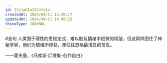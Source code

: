 ```yaml
---
id: 22e1a61a2324fe1a
createdAt: 2024/04/11 15:20:17
updatedAt: 2024/04/11 18:49:22
thinoType: JOURNAL
---
```

#金句 人类囿于理性的思维定式，难以触及情绪中细微的褶皱。但这同样困住了神秘学家，他们为情绪所俘获，却往往忽略最浅显的信息。

——霍夫曼，《马库斯·灯塔集-创作自白》